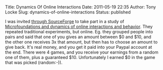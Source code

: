 Title: Dynamics Of Online Interactions
Date: 2011-05-19 22:35
Author: Tony Locke
Slug: dynamics-of-online-interactions
Status: published

I was invited [through SourceForge](http://sourceforge.net/blog/hey-open-source-developers-researchers-want-your-opinion/) to take part in a study of [Microfoundations and dynamics of online interactions and behavior](http://cyber.law.harvard.edu/research/microfoundations). They repeated traditional experiments, but online. Eg. they grouped people into pairs and said that one of you gives an amount between \$0 and \$10, and the other one receives 3x that amount, but then has to choose an amount to give back. It's real money, and you get it paid into your Paypal account at the end. There were 4 games, and you receive your earnings from a random one of them, plus a guaranteed \$10. Unfortunately I earned \$0 in the game that was picked (random:-)).

